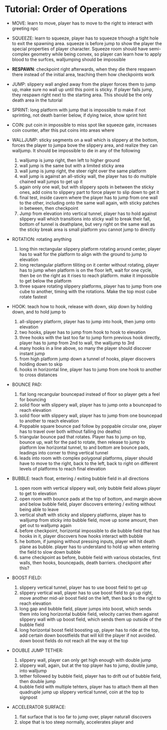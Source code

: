 # Tutorial: Order of Operations

+ MOVE: learn to move, player has to move to the right to interact with greeting npc

+ SQUEEZE: learn to squeeze, player has to squeeze trhough a tight hole to exit the spawning area. squeeze is before jump to show the player the special properties of player character. Squeeze room should have semi-complex geometry while being convex, so player can learn how to apply blood to the surfces, walljumping should be impossible

+ **RESPAWN**: checkpoint right afterwards, when they die there respawn there instead of the initial area, teaching them how checkpoints work

+ JUMP: slippery wall angled away from the player forces them to jump up, make sure no wall up until this point is sticky. If player fails jump, they respawn right next to the starting area. This should be the only death area in the tutorial

+ SPRINT: long platform with jump that is impossible to make if not sprinting, not death barrier below, if dying twice, show sprint hint

+ COIN: put coin in impossible to miss spot like squeeze gate, increases coin counter, after this put coins into areas where 

+ WALLJUMP: sticky segments on a wall which is slippery at the bottom, forces the player to jumpa bove the slippery area, and realize they can walljump. It should be impossible to die in any of the following
    1. walljump is jump right, then left to higher ground
    2. wall jump is the same but with a limited sticky area
    3. wall jump is jump right, the steer right over the same platform
    4. wall jump is against an all-sticky wall, the player has to do multiple chained wall jumps to get up it
    5. again only one wall, but with slippery spots in between the sticky ones, add coins to slippery part to force player to slip down to get it
    6. final test, inside cavern where the player has to jump from one wall to the other, including onto the same wall again, with sticky patches in between, then checkpoint
    7. Jump from elevation into vertical tunnel, player has to hold against slippery wall which transitions into sticky wall to break their fall, bottom of tunnel is deathplane, but very right on the same wall as the sticky break area is small platform you cannot jump to directly
  
+ ROTATION: rotating anything
    1. long thin rectangular slippery platform rotating around center, player has to wait for the platform to align with the ground to jump to elevation
    2. long rectangular platform tiliting on it center without rotating, player has to jump when platform is on the floor left, wait for one cycle, then be on the right as it rises to reach platform. make it impossible to get below the platform
    3. three square rotating slippery platforms, player has to jump from one cube to another, timing with the rotations. Make the top most cube rotate fastest

+ HOOK: teach how to hook, release with down, skip down by holding down, and to hold jump to 
    1. all-slippery platform, player has to jump into hook, then jump onto elevation
    2. two hooks, player has to jump from hook to hook to elevation
    3. three hooks with the last too far to jump form previous hook directly, player has to jump from 2nd to wall, the walljump to 3rd
    4. many hooks in a line above, so many the player should discover instant jump
    5. from high platform jump down a tunnel of hooks, player discovers holding down to skip 
    6. hooks in horizontal line, player has to jump from one hook to another to cross distances 

+ BOUNCE PAD: 
    1. flat long recangular bouncepad instead of floor so player gets a feel for bouncing
    2. solid floor with slippery wall, player has to jump onto a bouncepad to reach elevation
    3. solid floor with slippery wall, player has to jump from one bouncepad to another to reach elevation 
    4. Poppable square bounce pad follow by poppable circular one, player has to travel over both without falling (no deaths)
    5. triangular bounce pad that rotates. Player has to jump on top, bounce up, wait for the pad to rotate, then release to jump to platform 
low horizontal tunnel, to and bottom are bounce pads, leadings into corner to thing vertical tunnel
    6. leads into room with complex polygonal platforms, player should have to move to the right, back to the left, back to right on different levels of platforms to reach final elevation

+ BUBBLE: teach float, entering / exiting bubble field in all directions
    1. open room with vertical slippery wall, only bubble field allows player to get to elevation
    2. open room with bounce pads at the top of bottom, and margin above and below bubble field, player discovers entering / exiting without being able to leave
    3. vertical shaft with sticky and slippery platforms, player has to walljump from sticky into bubble field, move up some amount, then get out to walljump again
    4. before checkpoint, horizontal impossible to die bubble field that has hooks in it, player discovers how hooks interact with bubble 
    5. he bottom, if jumping without pressing inputs, player will hit death plane as bubble. player has to understand to hold up when entering the field to slow down bubble
    6. same checkpoint as before, bubble field with various obstacles, first walls, then hooks, bouncepads, death barriers. checkpoint after this?

+ BOOST FIELD:
  1. slippery vertical tunnel, player has to use boost field to get up
  2. slippery vertical wall, player has to use boost field to go up right, move another mid-air boost field on the left, then back to the right to reach elevation
  3. long gap and bubble field, player jumps into boost, which sends them into long horizontal bubble field, velocity carries them against slippery wall with up boost field, which sends them up outside of the bubble field
  4. long horizontal boost field boosting up, player has to ride at the top, add certain down boostfields that will kill the player if not avoided. down boost fields do not reach all the way ot the top

+ DOUBLE JUMP TETHER: 
  1. slippery wall, player can only get high enough with double jump
  2. slippery wall, again, but at the top player has to jump, double jump, into walljump
  3. tether followed by bubble field, player has to drift out of bubble field, then double jump
  4. bubble field with multiple tehters, player has to attach them all then quadruple jump up slippery vertical tunnel, coin at the top to signpost
  
+ ACCELERATOR SURFACE:  
  1. flat surface that is too far to jump over, player naturall discovers
  1. slope that is too steep normally, accelerates player and 
